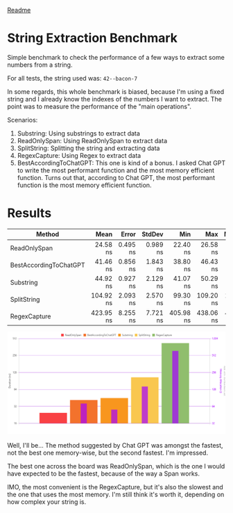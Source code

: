 [Readme](./readme.md)


# String Extraction Benchmark
Simple benchmark to check the performance of a few ways to extract some numbers from a string.

For all tests, the string used was: `42--bacon-7`

In some regards, this whole benchmark is biased, because I'm using a fixed string and I already know the indexes of the numbers I want to extract.
The point was to measure the performance of the "main operations".

Scenarios:
1. Substring: Using substrings to extract data
2. ReadOnlySpan: Using ReadOnlySpan to extract data
3. SplitString: Splitting the string and extracting data
4. RegexCapture: Using Regex to extract data
5. BestAccordingToChatGPT: This one is kind of a bonus. I asked Chat GPT to write the most performant function and the most memory efficient function. 
Turns out that, according to Chat GPT, the most performant function is the most memory efficient function.


# Results
| Method                 |      Mean |    Error |   StdDev |       Min |       Max |    Median | Rank |   Gen0 | Allocated |
|------------------------|----------:|---------:|---------:|----------:|----------:|----------:|-----:|-------:|----------:|
| ReadOnlySpan           |  24.58 ns | 0.495 ns | 0.989 ns |  22.40 ns |  26.58 ns |  24.46 ns |    1 |      - |         - |
| BestAccordingToChatGPT |  41.46 ns | 0.856 ns | 1.843 ns |  38.80 ns |  46.43 ns |  41.08 ns |    2 | 0.0114 |      72 B |
| Substring              |  44.92 ns | 0.927 ns | 2.129 ns |  41.07 ns |  50.29 ns |  44.49 ns |    3 | 0.0089 |      56 B |
| SplitString            | 104.92 ns | 2.093 ns | 2.570 ns |  99.30 ns | 109.20 ns | 105.15 ns |    4 | 0.0229 |     144 B |
| RegexCapture           | 423.95 ns | 8.255 ns | 7.721 ns | 405.98 ns | 438.06 ns | 424.18 ns |    5 | 0.0978 |     616 B |

![Result Chart](./stringextractionbenchmark.png)


Well, I'll be... The method suggested by Chat GPT was amongst the fastest, not the best one memory-wise, but the second fastest. I'm impressed.

The best one across the board was ReadOnlySpan, which is the one I would have expected to be the fastest, because of the way a Span works.

IMO, the most convenient is the RegexCapture, but it's also the slowest and the one that uses the most memory. I'm still think it's worth it, 
depending on how complex your string is.